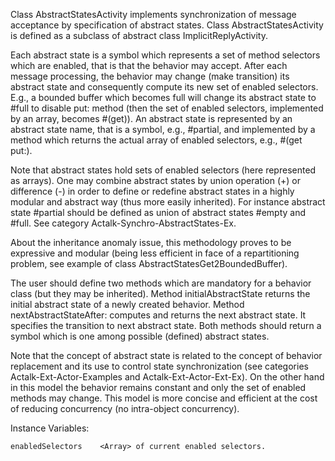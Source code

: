 Class AbstractStatesActivity implements synchronization of message acceptance by specification of abstract states.
Class AbstractStatesActivity is defined as a subclass of abstract class ImplicitReplyActivity.

Each abstract state is a symbol which represents a set of method selectors which are enabled, that is that the behavior may accept. After each message processing, the behavior may change (make transition) its abstract state and consequently compute its new set of enabled selectors.
E.g., a bounded buffer which becomes full will change its abstract state to #full to disable put: method (then the set of enabled selectors, implemented by an array, becomes #(get)).
An abstract state is represented by an abstract state name, that is a symbol, e.g., #partial, and implemented by a method which returns the actual array of enabled selectors, e.g., #(get put:).

Note that abstract states hold sets of enabled selectors (here represented as arrays). One may combine abstract states by union operation (+) or difference (-) in order to define or redefine abstract states in a highly modular and abstract way (thus more easily inherited). For instance abstract state #partial should be defined as union of abstract states #empty and #full. See category Actalk-Synchro-AbstractStates-Ex.

About the inheritance anomaly issue, this methodology proves to be expressive and modular (being less efficient in face of a repartitioning problem, see example of class AbstractStatesGet2BoundedBuffer).

The user should define two methods which are mandatory for a behavior class (but they may be inherited).
Method initialAbstractState returns the initial abstract state of a newly created behavior.
Method nextAbstractStateAfter: computes and returns the next abstract state. It specifies the transition to next abstract state.
Both methods should return a symbol which is one among possible (defined) abstract states.

Note that the concept of abstract state is related to the concept of behavior replacement and its use to control state synchronization (see categories Actalk-Ext-Actor-Examples and Actalk-Ext-Actor-Ext-Ex). On the other hand in this model the behavior remains constant and only the set of enabled methods may change. This model is more concise and efficient at the cost of reducing concurrency (no intra-object concurrency).

Instance Variables:

	enabledSelectors	<Array> of current enabled selectors.